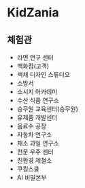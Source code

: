 # KidZania
## 체험관
* 라면 연구 센터
* 백화점(고객)
* 색채 디자인 스튜디오
* 소방서
* 소시지 아카데미
* 수산 식품 연구소
* 승무원 교육센터(승무원)
* 유제품 개발센터
* 음료수 공장
* 자동차 연구소
* 채소 과일 연구소
* 천문 우주 센터
* 친환경 제철소
* 쿠킹스쿨
* AI 비밀본부
